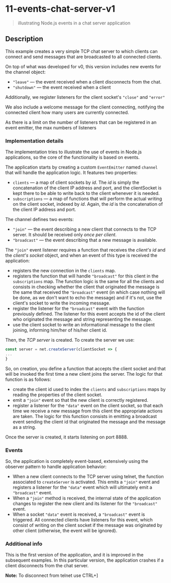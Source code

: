 # 11-events-chat-server-v1
> illustrating Node.js events in a chat server application

## Description
This example creates a very simple TCP chat server to which clients can connect and send messages that are broadcasted to all connected clients.

On top of what was developed for v0, this version includes new events for the channel object:
+ `"leave"` &mdash; the event received when a client disconnects from the chat.
+ `"shutdown"` &mdash; the event received when a client

Additionally, we register listeners for the client socket's `"close"` and `"error"`

We also include a welcome message for the client connecting, notifying the connected client how many users are currently connected.

As there is a limit on the number of listeners that can be registered in an event emitter, the max numbers of listeners 

### Implementation details
The implementation tries to illustrate the use of events in Node.js applications, so the core of the functionality is based on events.

The application starts by creating a custom `EventEmitter` named `channel` that will handle the application logic.
It features two properties:
+ `clients` &mdash; a map of client sockets by *id*. The *id* is simply the concatenation of the client IP address and port, and the clientSocket is kept there to be able to write back to the client whenever it is needed.
+ `subscriptions` &mdash; a map of functions that will perform the actual writing on the client socket, indexed by *id*. Again, the *id* is the concatenation of the client IP address and port.

The channel defines two events:
+ `"join"` &mdash; the event describing a new client that connects to the TCP server. It should be received only *once per client*.
+ `"broadcast"` &mdash; the event describing that a new message is available.

The `"join"` event listener requires a function that receives the *client's id* and the *client's socket* object, and when an event of this type is received the application:
+ registers the new connection in the `clients` map.
+ registers the function that will handle `"broadcast"` for this client in the `subscriptions` map. The function logic is the same for all the clients and consists in checking whether the client that originated the message is the same that received the `"broadcast"` event (in which case nothing will be done, as we don't want to echo the message) and if it's not, use the client's socket to write the incoming message.
+ register the listener for the `"broadcast"` event with the function previously defined. The listener for this event accepts the id of the client who originated the message and string representing the message.
+ use the client socket to write an informational message to the client joining, informing him/her of his/her client id.

Then, the *TCP server* is created. To create the server we use:
```javascript
const server = net.createServer(clientSocket => {
...
}
```
So, on creation, you define a function that accepts the client socket and that will be invoked the first time a new client joins the server.
The logic for that function is as follows:
+ create the client id used to index the `clients` and `subscriptions` maps by reading the properties of the client socket.
+ emit a `"join"` event so that the new client is correctly registered.
+ register a listener for the `"data"` event on the client socket, so that each time we receive a new message from this client the appropriate actions are taken. The logic for this function consists in emitting a broadcast event sending the client id that originated the message and the message as a string.

Once the server is created, it starts listening on port 8888.

### Events
So, the application is completely event-based, extensively using the observer pattern to handle application behavior:

+ When a new client connects to the TCP server using telnet, the function associated to `createServer` is activated. This emits a `"join"` event and registers a listener for the `"data"` event which will ultimately emit a `"broadcast"` event.
+ When a `"join"` method is received, the internal state of the application changes to register the new client and its listener for the `"broadcast"` event.
+ When a socket `"data"` event is received, a `"broadcast"` event is triggered. All connected clients have listeners for this event, which consist of writing on the client socket if the message was originated by other client (otherwise, the event will be ignored).


### Additional info
This is the first version of the application, and it is improved in the subsequent examples.
In this particular version, the application crashes if a client disconnects from the chat server.

**Note:**
To disconnect from telnet use CTRL+]